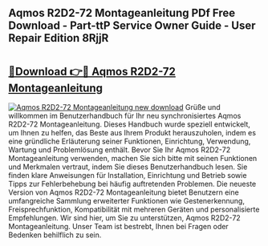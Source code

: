 ## Aqmos R2D2-72 Montageanleitung PDf Free Download - Part-ttP Service Owner Guide - User Repair Edition 8RjjR

# <h2><a href="http://df7fx2e.blite.top/?on=Aqmos+R2D2-72+Montageanleitung">🔗Download 👉🔴 Aqmos R2D2-72 Montageanleitung</a></h2>

[![Aqmos R2D2-72 Montageanleitung new download](https://i.imgur.com/lujVjoI.png)](http://df7fx2e.blite.top/?on=Aqmos+R2D2-72+Montageanleitung)
Grüße und willkommen im Benutzerhandbuch für Ihr neu synchronisiertes Aqmos R2D2-72 Montageanleitung. Dieses Handbuch wurde speziell entwickelt, um Ihnen zu helfen, das Beste aus Ihrem Produkt herauszuholen, indem es eine gründliche Erläuterung seiner Funktionen, Einrichtung, Verwendung, Wartung und Problemlösung enthält. Bevor Sie Ihr Aqmos R2D2-72 Montageanleitung verwenden, machen Sie sich bitte mit seinen Funktionen und Merkmalen vertraut, indem Sie dieses Benutzerhandbuch lesen. Sie finden klare Anweisungen für Installation, Einrichtung und Betrieb sowie Tipps zur Fehlerbehebung bei häufig auftretenden Problemen. Die neueste Version von Aqmos R2D2-72 Montageanleitung bietet Benutzern eine umfangreiche Sammlung erweiterter Funktionen wie Gestenerkennung, Freisprechfunktion, Kompatibilität mit mehreren Geräten und personalisierte Empfehlungen. Wir sind hier, um Sie zu unterstützen, Aqmos R2D2-72 Montageanleitung. Unser Team ist bestrebt, Ihnen bei Fragen oder Bedenken behilflich zu sein.
